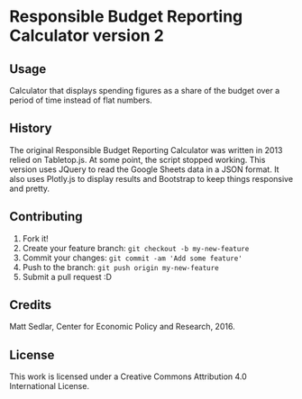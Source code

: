 # Responsible Budget Reporting Calculator version 2

## Usage

Calculator that displays spending figures as a share of the budget over a period of time instead of flat numbers. 

## History

The original Responsible Budget Reporting Calculator was written in 2013 relied on Tabletop.js. At some point, the script stopped working. This version uses JQuery to read the Google Sheets data in a JSON format. It also uses Plotly.js to display results and Bootstrap to keep things responsive and pretty.

## Contributing

1. Fork it!
2. Create your feature branch: `git checkout -b my-new-feature`
3. Commit your changes: `git commit -am 'Add some feature'`
4. Push to the branch: `git push origin my-new-feature`
5. Submit a pull request :D

## Credits

Matt Sedlar, Center for Economic Policy and Research, 2016.

## License

This work is licensed under a Creative Commons Attribution 4.0 International License.
